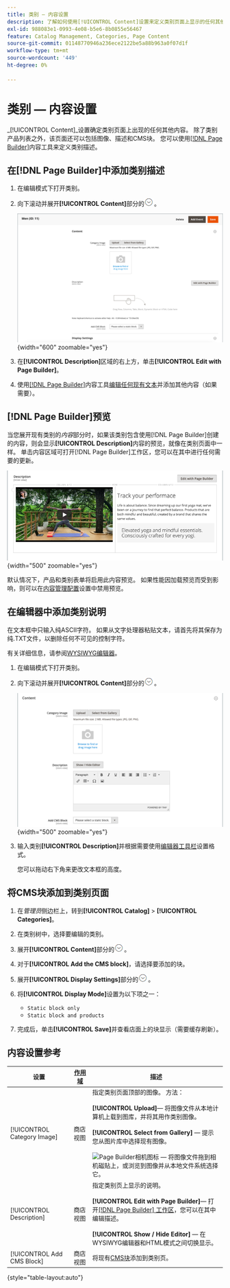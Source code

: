 ```yaml
---
title: 类别 — 内容设置
description: 了解如何使用[!UICONTROL Content]设置来定义类别页面上显示的任何其他内容。
exl-id: 988083e1-0993-4e08-b5e6-8b0855e56467
feature: Catalog Management, Categories, Page Content
source-git-commit: 01148770946a236ece2122be5a88b963a0f07d1f
workflow-type: tm+mt
source-wordcount: '449'
ht-degree: 0%

---
```


# 类别 — 内容设置

_[!UICONTROL Content]_设置确定类别页面上出现的任何其他内容。 除了类别产品列表之外，该页面还可以包括图像、描述和CMS块。 您可以使用[[!DNL Page Builder]](../page-builder/introduction.md)内容工具来定义类别描述。

## 在[!DNL Page Builder]中添加类别描述

1. 在编辑模式下打开类别。

1. 向下滚动并展开&#x200B;**[!UICONTROL Content]**&#x200B;部分的![扩展选择器](../assets/icon-display-expand.png)。

   ![类别内容](./assets/category-content.png){width="600" zoomable="yes"}

1. 在&#x200B;**[!UICONTROL Description]**&#x200B;区域的右上方，单击&#x200B;**[!UICONTROL Edit with Page Builder]**。

1. 使用[[!DNL Page Builder]](../page-builder/introduction.md)内容工具[编辑任何现有文本](../page-builder/text.md)并添加其他内容（如果需要）。

## [!DNL Page Builder]预览

当您展开现有类别的&#x200B;_内容_&#x200B;部分时，如果该类别包含使用[!DNL Page Builder]创建的内容，则会显示&#x200B;**[!UICONTROL Description]**&#x200B;内容的预览，就像在类别页面中一样。 单击内容区域可打开[!DNL Page Builder]工作区，您可以在其中进行任何需要的更新。

![描述预览](../page-builder/assets/pb-product-category-content-preview.png){width="500" zoomable="yes"}

默认情况下，产品和类别表单将启用此内容预览。 如果性能因加载预览而受到影响，则可以在[内容管理配置](../configuration-reference/general/content-management.md#advanced-content-tools)设置中禁用预览。

## 在编辑器中添加类别说明

在文本框中只输入纯ASCII字符。 如果从文字处理器粘贴文本，请首先将其保存为纯.TXT文件，以删除任何不可见的控制字符。

有关详细信息，请参阅[WYSIWYG编辑器](../content-design/editor.md)。

1. 在编辑模式下打开类别。

1. 向下滚动并展开&#x200B;**[!UICONTROL Content]**&#x200B;部分的![扩展选择器](../assets/icon-display-expand.png)。

   ![类别内容](./assets/category-content-ce.png){width="500" zoomable="yes"}

1. 输入类别&#x200B;**[!UICONTROL Description]**&#x200B;并根据需要使用[编辑器工具栏](../content-design/editor.md)设置格式。

   您可以拖动右下角来更改文本框的高度。

## 将CMS块添加到类别页面

1. 在&#x200B;_管理员_&#x200B;侧边栏上，转到&#x200B;**[!UICONTROL Catalog]** > **[!UICONTROL Categories]**。

1. 在类别树中，选择要编辑的类别。

1. 展开&#x200B;**[!UICONTROL Content]**&#x200B;部分的![扩展选择器](../assets/icon-display-expand.png)。

1. 对于&#x200B;**[!UICONTROL Add the CMS block]**，请选择要添加的块。

1. 展开&#x200B;**[!UICONTROL Display Settings]**&#x200B;部分的![扩展选择器](../assets/icon-display-expand.png)。

1. 将&#x200B;**[!UICONTROL Display Mode]**&#x200B;设置为以下项之一：

   - `Static block only`
   - `Static block and products`

1. 完成后，单击&#x200B;**[!UICONTROL Save]**&#x200B;并查看店面上的块显示（需要缓存刷新）。

## 内容设置参考

| 设置 | [作用域](../getting-started/websites-stores-views.md#scope-settings) | 描述 |
|--- |--- |--- |
| [!UICONTROL Category Image] | 商店视图 | 指定类别页面顶部的图像。 方法： <br/><br/>**[!UICONTROL Upload]**— 将图像文件从本地计算机上载到图库，并将其用作类别图像。<br/><br/>**[!UICONTROL Select from Gallery]** — 提示您从图片库中选择现有图像。 <br/><br/>![Page Builder相机图标](../assets/icon-camera.png) — 将图像文件拖到相机磁贴上，或浏览到图像并从本地文件系统选择它。 |
| [!UICONTROL Description] | 商店视图 | 指定类别页上显示的说明。 <br/><br/>**[!UICONTROL Edit with Page Builder]**— 打开[[!DNL Page Builder] 工作区](../page-builder/workspace.md)，您可以在其中编辑描述。<br/><br/>**[!UICONTROL Show / Hide Editor]** — 在WYSIWYG编辑器和HTML模式之间切换显示。 |
| [!UICONTROL Add CMS Block] | 商店视图 | 将现有[CMS块](../content-design/blocks.md)添加到类别页。 |

{style="table-layout:auto"}
